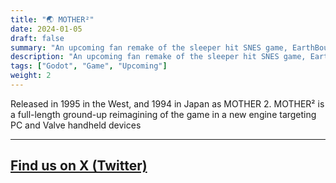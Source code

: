 ```yaml
---
title: "🌏️ MOTHER²" 
date: 2024-01-05
draft: false
summary: "An upcoming fan remake of the sleeper hit SNES game, EarthBound."
description: "An upcoming fan remake of the sleeper hit SNES game, EarthBound."
tags: ["Godot", "Game", "Upcoming"]
weight: 2
---
```


Released in 1995 in the West, and 1994 in Japan as MOTHER 2. MOTHER² is a full-length ground-up reimagining of the game in a new engine targeting PC and Valve handheld devices

---
## [Find us on X (Twitter)](https://twitter.com/mother__squared?lang=en)
